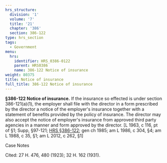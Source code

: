 ```yaml
---
hrs_structure:
  division: '1'
  volume: '7'
  title: '21'
  chapter: '386'
  section: 386-122
type: hrs_section
tags:
  - Government
menu:
  hrs:
    identifier: HRS_0386-0122
    parent: HRS0386
    name: 386-122 Notice of insurance
weight: 80375
title: Notice of insurance
full_title: 386-122 Notice of insurance
---
```

**§386-122 Notice of insurance.** If the insurance so effected is under section 386-121(a)(1), the employer shall file with the director in a form prescribed by the director a notice of the employer's insurance together with a statement of benefits provided by the policy of insurance. The director may also accept the notice of employer's insurance from approved third party agencies in a manner and form approved by the director. [L 1963, c 116, pt of §1; Supp, §97-121; [HRS §386-122](/title-21/chapter-386/section-386-122/); gen ch 1985; am L 1986, c 304, §4; am L 1988, c 35, §1; am L 2012, c 262, §1]

Case Notes

Cited: 27 H. 476, 480 (1923); 32 H. 162 (1931).